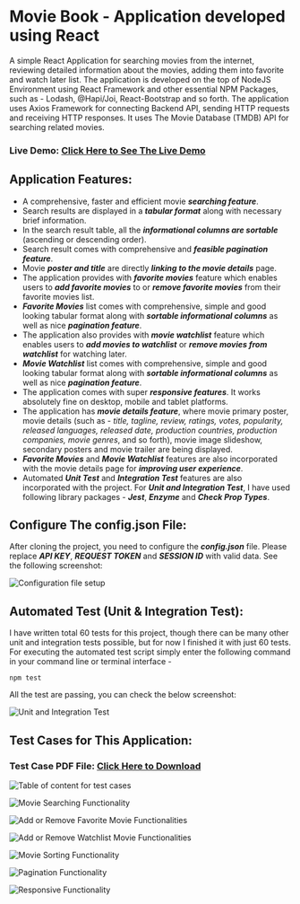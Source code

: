 # Movie Book - Application developed using React

A simple React Application for searching movies from the internet, reviewing detailed information about the movies, adding them into favorite and watch later list. The application is developed on the top of NodeJS Environment using React Framework and other essential NPM Packages, such as - Lodash, @Hapi/Joi, React-Bootstrap and so forth. The application uses Axios Framework for connecting Backend API, sending HTTP requests and receiving HTTP responses. It uses The Movie Database (TMDB) API for searching related movies.

### Live Demo: [Click Here to See The Live Demo](https://movie-book-7d1c3.firebaseapp.com)

## Application Features:

- A comprehensive, faster and efficient movie **_searching feature_**.
- Search results are displayed in a **_tabular format_** along with necessary brief information.
- In the search result table, all the **_informational columns are sortable_** (ascending or descending order).
- Search result comes with comprehensive and **_feasible pagination feature_**.
- Movie **_poster and title_** are directly **_linking to the movie details_** page.
- The application provides with **_favorite movies_** feature which enables users to **_add favorite movies_** to or **_remove favorite movies_** from their favorite movies list.
- **_Favorite Movies_** list comes with comprehensive, simple and good looking tabular format along with **_sortable informational columns_** as well as nice **_pagination feature_**.
- The application also provides with **_movie watchlist_** feature which enables users to **_add movies to watchlist_** or **_remove movies from watchlist_** for watching later.
- **_Movie Watchlist_** list comes with comprehensive, simple and good looking tabular format along with **_sortable informational columns_** as well as nice **_pagination feature_**.
- The application comes with super **_responsive features_**. It works absolutely fine on desktop, mobile and tablet platforms.
- The application has **_movie details feature_**, where movie primary poster, movie details (such as - _title, tagline, review, ratings, votes, popularity, released languages, released date, production countries, production companies, movie genres_, and so forth), movie image slideshow, secondary posters and movie trailer are being displayed.
- **_Favorite Movies_** and **_Movie Watchlist_** features are also incorporated with the movie details page for **_improving user experience_**.
- Automated **_Unit Test_** and **_Integration Test_** features are also incorporated with the project. For **_Unit and Integration Test_**, I have used following library packages - **_Jest_**, **_Enzyme_** and **_Check Prop Types_**.

## Configure The config.json File:

After cloning the project, you need to configure the **_config.json_** file. Please replace **_API KEY_**, **_REQUEST TOKEN_** and **_SESSION ID_** with valid data. See the following screenshot:

![Configuration file setup](https://github.com/xtremeonecoder/movie-book/blob/master/documentation/configuration.jpg)

## Automated Test (Unit & Integration Test):

I have written total 60 tests for this project, though there can be many other unit and integration tests possible, but for now I finished it with just 60 tests. For executing the automated test script simply enter the following command in your command line or terminal interface -

`npm test`

All the test are passing, you can check the below screenshot:

![Unit and Integration Test](https://github.com/xtremeonecoder/movie-book/blob/master/documentation/unit-and-integration-test.jpg)

## Test Cases for This Application:

### Test Case PDF File: [Click Here to Download](https://github.com/xtremeonecoder/movie-book/blob/master/documentation/Movie-Book-Test-Cases.pdf)

![Table of content for test cases](https://github.com/xtremeonecoder/movie-book/blob/master/documentation/table-of-contents.jpg)

![Movie Searching Functionality](https://github.com/xtremeonecoder/movie-book/blob/master/documentation/movie-searching-functionality.jpg)

![Add or Remove Favorite Movie Functionalities](https://github.com/xtremeonecoder/movie-book/blob/master/documentation/favorite-movie-functionality.jpg)

![Add or Remove Watchlist Movie Functionalities](https://github.com/xtremeonecoder/movie-book/blob/master/documentation/watchlist-movie-functionality.jpg)

![Movie Sorting Functionality](https://github.com/xtremeonecoder/movie-book/blob/master/documentation/movie-sorting-functionality.jpg)

![Pagination Functionality](https://github.com/xtremeonecoder/movie-book/blob/master/documentation/movie-pagination-functionality.jpg)

![Responsive Functionality](https://github.com/xtremeonecoder/movie-book/blob/master/documentation/movie-responsive-functionality.jpg)
